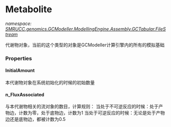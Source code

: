 ﻿# Metabolite
_namespace: [SMRUCC.genomics.GCModeller.ModellingEngine.Assembly.GCTabular.FileStream](./index.md)_

代谢物对象，当前的这个类型的对象是GCModeller计算引擎内的所有的模拟基础




### Properties

#### InitialAmount
本代谢物对象在系统初始化的时候的初始数量
#### n_FluxAssociated
与本代谢物相关的流对象的数目，计算规则：
 当处于不可逆反应的时候：处于产物边，计数为零，处于底物边，计数为1
 当处于可逆反应的时候：无论是处于产物边还是底物边，都被计数为0.5
